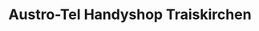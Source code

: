 ---
title: "Austro-Tel Handyshop Traiskirchen"
url: /traiskirchen/austro-tel-handyshop-traiskirchen/
shop: Handy
---